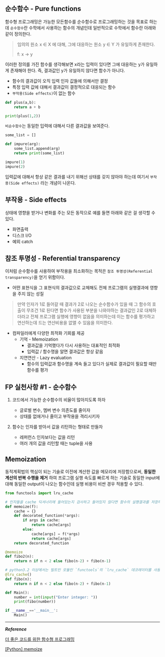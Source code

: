 ## 순수함수 - Pure functions
함수형 프로그래밍은 가능한 모든함수를 순수함수로 프로그래밍하는 것을 목표로 하는데 `순수함수`란 수학에서 사용하는 함수의 개념인데 일반적으로 수학에서 함수란 아래와 같이 정의한다.

> 임의의 원소 x ∈ X 에 대해, 그에 대응하는 원소 y ∈ Y 가 유일하게 존재한다.
> 
> f: x -> y

이러한 정의를 가진 함수를 생각해보면 x라는 입력이 있다면 그에 대응하는 y가 유일하게 존재해야 한다. 즉, 결과값인 y가 유일하지 않다면 함수가 아니다.

- 함수의 결과값이 오직 입력 인자 값들에 의해서만 결정
- 특정 입력 값에 대해서 결과값이 결정적으로 대응되는 함수
- `부작용(Side effects)`이 없는 함수

```python
def plus(a,b):
    return a + b

print(plus(1,2))
```

`비순수함수`는 동일한 입력에 대해서 다른 결과값을 보여준다.

```python
some_list = []

def impure(arg):
    some_list.append(arg)
    return print(some_list)

impure(1)
impure(2)
```

입력값에 대해서 항상 같은 결과를 내기 위해선 상태를 갖지 않아야 하는데 여기서 `부작용(Side effects)` 라는 개념이 나온다.

## 부작용 - Side effects

상태에 영향을 받거나 변화를 주는 모든 동작으로 예를 들면 아래와 같은 걸 생각할 수 있다.
- 화면출력
- 디스크 I/O
- 예외 catch

## 참조 투명성 - Referential transparency

이처럼 순수함수를 사용하여 부작용을 최소화하는 목적은 `참조 투명성(Referential transparency)`을 얻기 위함이다.

- 어떤 표현식을 그 표현식의 결과값으로 교체해도 전체 프로그램의 실행결과에 영향을 주지 않는 성질

>만약 인자가 1로 들어갈 때 결과가 2로 나오는 순수함수가 있을 때 그 함수의 호출이 무조건 1로 된다면 함수가 사용된 부분을 나와야하는 결과값인 2로 대체하더라고 전체 프로그램 실행에 영향이 없음을 의미하는데 이는 함수를 평가하고 연산하는데 드는 연산비용을 없앨 수 있음을 의미한다.

- 컴파일러에게 다양한 최적화 기회를 제공
  - 기억 - Memoization
    - 결과값을 기억했다가 다시 사용하는 대표적인 최적화
    - 입력값 / 함수명을 알면 결과값은 항상 같음
  - 지연연산 - Lazy evaluation
    - 함수의 입력값과 함수명을 계속 들고 있다가 실제로 결과값이 필요할 때만 함수를 평가

## FP 실천사항 #1 - 순수함수

1. 코드에서 가능한 순수함수의 비율이 많아지도록 하자
   - 글로벌 변수, 멤버 변수 의존도를 줄이자
   - 상태를 없애거나 줄이고 부작용을 격리시키자

2. 함수는 인자를 받아서 값을 리턴하는 형태로 만들자
   - 레퍼런스 인자보다는 값을 리턴
   - 여러 개의 값을 리턴할 때는 tuple을 사용

## Memoization

동적계획법의 핵심이 되는 기술로 이전에 계산한 값을 메모리에 저장함으로써, __동일한 계산의 반복 수행을 제거__ 하여 프로그램 실행 속도를 빠르게 하는 기술로 동일한 input에 대해 동일한 output이 나오는 함수인데 실행 비용이 비싼 경우 적용할 수 있다.

```python
from functools import lru_cache

# 인자들을 cache 딕셔너리에 들어있는지 검사하고 들어있지 않다면 함수의 실행결과를 저장하여 나중에 똑같은 인자를 통해 해당 함수를 다시 호출했을 때 cache 딕셔너리에 저장된 값을 즉시 반환한다.
def memoize(f):
    cache = {}
    def decorated_function(*args):
        if args in cache:
            return cache[args]
        else:
            cache[args] = f(*args)
            return cache[args]
    return decorated_function

@memoize
def fibo2(n):
    return n if n < 2 else fibo(n-2) + fibo(n-1)

# python3.2 이상에서는 빌트인 모듈인 `functools`의 `lru_cache` 데코레이터를 사용해서 함수의 반환값들을 메모이제이션할 수 있다.
@lru_cache()
def fibo(n):
    return n if n < 2 else fibo(n-2) + fibo(n-1)

def Main():
    number = int(input("Enter integer: "))
    print(fibo(number))

if __name__=='__main__':
    Main()
```

---

***Reference***

[더 좋은 코드를 위한 함수형 프로그래밍](http://ndcreplay.nexon.com/NDC2017/sessions/NDC2017_0025.html)

[[Python] memoize](https://planbs.tistory.com/entry/Python-memoize)